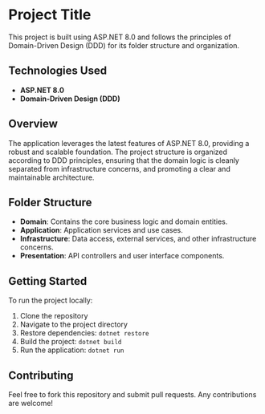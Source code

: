 # Project Title

This project is built using ASP.NET 8.0 and follows the principles of Domain-Driven Design (DDD) for its folder structure and organization.

## Technologies Used

- **ASP.NET 8.0**
- **Domain-Driven Design (DDD)**

## Overview

The application leverages the latest features of ASP.NET 8.0, providing a robust and scalable foundation. The project structure is organized according to DDD principles, ensuring that the domain logic is cleanly separated from infrastructure concerns, and promoting a clear and maintainable architecture.

## Folder Structure

- **Domain**: Contains the core business logic and domain entities.
- **Application**: Application services and use cases.
- **Infrastructure**: Data access, external services, and other infrastructure concerns.
- **Presentation**: API controllers and user interface components.

## Getting Started

To run the project locally:

1. Clone the repository
2. Navigate to the project directory
3. Restore dependencies: `dotnet restore`
4. Build the project: `dotnet build`
5. Run the application: `dotnet run`

## Contributing

Feel free to fork this repository and submit pull requests. Any contributions are welcome!
